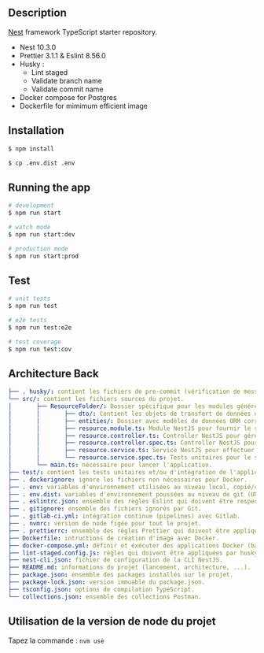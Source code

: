 ## Description

[Nest](https://github.com/nestjs/nest) framework TypeScript starter repository.

-   Nest 10.3.0
-   Prettier 3.1.1 & Eslint 8.56.0
-   Husky :
    -   Lint staged
    -   Validate branch name
    -   Validate commit name
-   Docker compose for Postgres
-   Dockerfile for mimimum efficient image

## Installation

```bash
$ npm install

$ cp .env.dist .env
```

## Running the app

```bash
# development
$ npm run start

# watch mode
$ npm run start:dev

# production mode
$ npm run start:prod
```

## Test

```bash
# unit tests
$ npm run test

# e2e tests
$ npm run test:e2e

# test coverage
$ npm run test:cov
```

## Architecture Back

```yaml
├── . husky/: contient les fichiers de pre-commit (vérification de message de commit et/ou du contenu).
└── src/: contient les fichiers sources du projet.
│       ├── ResourceFolder/: Dossier spécifique pour les modules généré par la CLI Nest.
│       │       ├── dto/: Contient les objets de transfert de données utilisés pour des données entre les clients et le serveur généré par la CLI Nest.
│       │       ├── entities/: Dossier avec modèles de données ORM correspondant aux tables de la base de données, générés par la CLI Nest.
│       │       ├── resource.module.ts: Module NestJS pour fournir le service d'accès à la base de données généré par la CLI Nest.
│       │       ├── resource.controller.ts: Controller NestJS pour gérer le routing et les erreurs généré par la CLI Nest.
│       │       ├── resource.controller.spec.ts: Controller NestJS pour tester le routing et les erreurs généré par la CLI Nest.
│       │       ├── resource.service.ts: Service NestJS pour effectuer les opérations de base de données généré par la CLI Nest.
│       │       └── resource.service.spec.ts: Tests unitaires pour le service d'accès à la base de données généré par la CLI Nest.
│   	└── main.ts: nécessaire pour lancer l'application.
├── test/: contient les tests unitaires et/ou d'intégration de l'application.
├── . dockerignore: ignore les fichiers non nécessaires pour Docker.
├── . env: variables d'environnement utilisées au niveau local, copié/collé du .env.dist avec ajout des clés privées (CE FICHIER DOIT ÊTRE GITIGNORE).
├── . env.dist: variables d'environnement poussées au niveau de git (UNIQUEMENT DES CLES PUBLIQUES).
├── . eslintrc.json: ensemble des règles Eslint qui doivent être respectées sur le projet.
├── . gitignore: ensemble des fichiers ignorés par Git.
├── . gitlab-ci.yml: intégration continue (pipelines) avec Gitlab.
├── . nvmrc: version de node figée pour tout le projet.
├── . prettierrc: ensemble des règles Prettier qui doivent être appliquées sur le projet.
├── Dockerfile: intructions de création d'image avec Docker.
├── docker-compose.yml: définir et éxécuter des applications Docker (base de donneés).
├── lint-staged.config.js: règles qui doivent être appliquées par husky à chaque commit.
├── nest-cli.json: fichier de configuration de la CLI NestJS.
├── README.md: informations du projet (lancement, architecture, ...).
├── package.json: ensemble des packages installés sur le projet.
├── package-lock.json: version immuable du package.json.
├── tsconfig.json: options de compilation TypeScript.
└── collections.json: ensemble des collections Postman.
```

## Utilisation de la version de node du projet

Tapez la commande : `nvm use`
